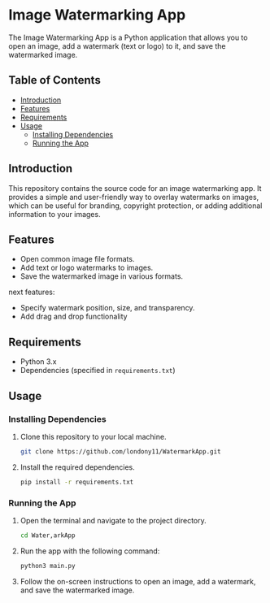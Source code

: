 # Image Watermarking App

The Image Watermarking App is a Python application that allows you to open an image, add a watermark (text or logo) to it, and save the watermarked image.

## Table of Contents
- [Introduction](#introduction)
- [Features](#features)
- [Requirements](#requirements)
- [Usage](#usage)
  - [Installing Dependencies](#installing-dependencies)
  - [Running the App](#running-the-app)

## Introduction
This repository contains the source code for an image watermarking app. It provides a simple and user-friendly way to overlay watermarks on images, which can be useful for branding, copyright protection, or adding additional information to your images.

## Features
- Open common image file formats.
- Add text or logo watermarks to images.
- Save the watermarked image in various formats.

next features:
- Specify watermark position, size, and transparency.
- Add drag and drop functionality

## Requirements
- Python 3.x
- Dependencies (specified in `requirements.txt`)

## Usage

### Installing Dependencies
1. Clone this repository to your local machine.
   ```bash
   git clone https://github.com/londony11/WatermarkApp.git
   ```
2. Install the required dependencies.
    ```bash
    pip install -r requirements.txt
    ```

### Running the App
1. Open the terminal and navigate to the project directory.
    ```bash
    cd Water,arkApp
    ```

2. Run the app with the following command:
    ```bash
    python3 main.py
    ```

3. Follow the on-screen instructions to open an image, add a watermark, and save the watermarked image.